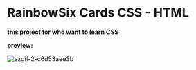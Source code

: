 # RainbowSix Cards CSS - HTML

**this project for who want to learn CSS**

**preview:**

![ezgif-2-c6d53aee3b](https://github.com/xJoha/RainbowSix-Cards-CSS-HTML/assets/121230558/d379ba5f-15ff-4a73-adc8-072b1abdf2f0)
